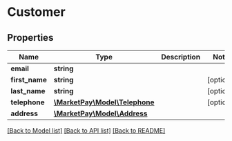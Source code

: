 # Customer

## Properties
Name | Type | Description | Notes
------------ | ------------- | ------------- | -------------
**email** | **string** |  | 
**first_name** | **string** |  | [optional] 
**last_name** | **string** |  | [optional] 
**telephone** | [**\MarketPay\Model\Telephone**](Telephone.md) |  | [optional] 
**address** | [**\MarketPay\Model\Address**](Address.md) |  | 

[[Back to Model list]](../README.md#documentation-for-models) [[Back to API list]](../README.md#documentation-for-api-endpoints) [[Back to README]](../README.md)


